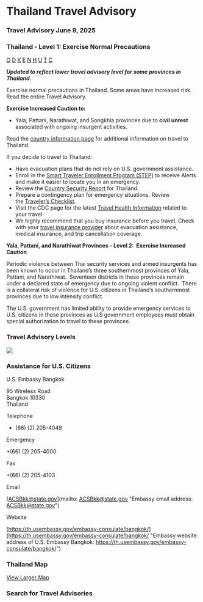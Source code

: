 # Thailand Travel Advisory

### Travel Advisory June 9, 2025

### Thailand - Level 1: Exercise Normal Precautions

[O](javascript:void(0); "Tool Tip: Other")
[D](javascript:void(0); "Tool Tip: Wrongful Detention")
[K](javascript:void(0); "Tool Tip: Kidnap and Hostage")
[E](javascript:void(0); "Tool Tip: Event")
[N](javascript:void(0); "Tool Tip: Disaster")
[H](javascript:void(0); "Tool Tip: Health")
[U](javascript:void(0); "Tool Tip: Civil Unrest")
[T](javascript:void(0); "Tool Tip: Terrorism")
[C](javascript:void(0); "Tool Tip: Crimes")

***Updated to reflect lower travel advisory level for some provinces in Thailand.***

Exercise normal precautions in Thailand. Some areas have increased risk.  Read the entire Travel Advisory.

**Exercise Increased Caution to:**

* Yala, Pattani, Narathiwat, and Songkhla provinces due to **civil unrest** associated with ongoing insurgent activities.

Read the [country information page](https://travel.state.gov/content/travel/en/international-travel/International-Travel-Country-Information-Pages/Thailand.html) for additional information on travel to Thailand.

If you decide to travel to Thailand:

* Have evacuation plans that do not rely on U.S. government assistance.
* Enroll in the [Smart Traveler Enrollment Program (STEP)](https://step.state.gov/step/) to receive Alerts and make it easier to locate you in an emergency.
* Review the [Country Security Report](https://www.osac.gov/Content/Report/33ef53fa-45cf-409c-8398-1c49361d4481) for Thailand.
* Prepare a contingency plan for emergency situations. Review the [Traveler’s Checklist](https://travel.state.gov/content/passports/en/go/checklist.html).
* Visit the CDC page for the latest [Travel Health Information](https://travel.state.gov/content/travel/en/traveladvisories/traveladvisories/thailand-travel-advisory.html#ExternalPopup) related to your travel.
* We highly recommend that you buy insurance before you travel. Check with your [travel insurance provider](https://travel.state.gov/content/travel/en/international-travel/before-you-go/your-health-abroad/Insurance_Coverage_Overseas.html) about evacuation assistance, medical insurance, and trip cancellation coverage.

**Yala, Pattani, and Narathiwat Provinces – Level 2:  Exercise Increased Caution**

Periodic violence between Thai security services and armed insurgents has been known to occur in Thailand’s three southernmost provinces of Yala, Pattani, and Narathiwat.  Seventeen districts in these provinces remain under a declared state of emergency due to ongoing violent conflict.  There is a collateral risk of violence for U.S. citizens in Thailand’s southernmost provinces due to low intensity conflict.

The U.S. government has limited ability to provide emergency services to U.S. citizens in these provinces as U.S government employees must obtain special authorization to travel to these provinces.

### Travel Advisory Levels

[![](/content/dam/NEWTravelAssets/images/travel-levelv1.svg)](/content/travel/en/international-travel/before-you-go/about-our-new-products.html "Travel Advisory Levels")

### Assistance for U.S. Citizens

U.S. Embassy Bangkok

95 Wireless Road  
Bangkok 10330  
Thailand

Telephone

+ (66) (2) 205-4049

Emergency

+(66) (2) 205-4000

Fax

+(66) (2) 205-4103

Email

[ACSBkk@state.gov](mailto: ACSBkk@state.gov "Embassy email address: ACSBkk@state.gov")

Website

[https://th.usembassy.gov/embassy-consulate/bangkok/](https://th.usembassy.gov/embassy-consulate/bangkok/ "Embassy website address of U.S. Embassy Bangkok: https://th.usembassy.gov/embassy-consulate/bangkok/")

### Thailand Map

[View Larger Map](https://travelmaps.state.gov/TSGMap/?extent=84.863520188,4.277120112,114.632906072,21.218518603 "Map of Thailand")



### Search for Travel Advisories